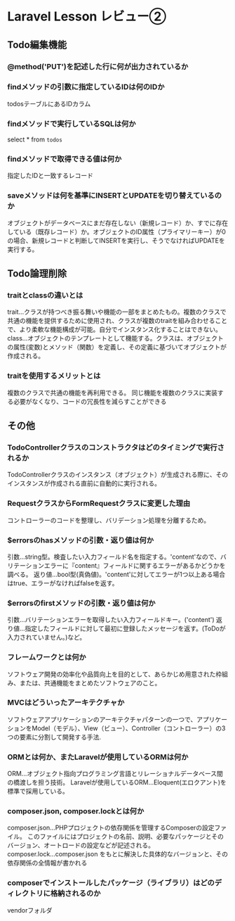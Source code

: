 # Laravel Lesson レビュー②

## Todo編集機能

### @method('PUT')を記述した行に何が出力されているか
<input type="hidden" name="_method" value="PUT">

### findメソッドの引数に指定しているIDは何のIDか
todosテーブルにあるIDカラム

### findメソッドで実行しているSQLは何か
select * from `todos` 

### findメソッドで取得できる値は何か
指定したIDと一致するレコード

### saveメソッドは何を基準にINSERTとUPDATEを切り替えているのか
オブジェクトがデータベースにまだ存在しない（新規レコード）か、すでに存在している（既存レコード）か。オブジェクトのID属性（プライマリーキー）が0の場合、新規レコードと判断してINSERTを実行し、そうでなければUPDATEを実行する。


## Todo論理削除

### traitとclassの違いとは
trait...クラスが持つべき振る舞いや機能の一部をまとめたもの。複数のクラスで共通の機能を提供するために使用され、クラスが複数のtraitを組み合わせることで、より柔軟な機能構成が可能。自分でインスタンス化することはできない。
class...オブジェクトのテンプレートとして機能する。クラスは、オブジェクトの属性(変数)とメソッド（関数）を定義し、その定義に基づいてオブジェクトが作成される。

### traitを使用するメリットとは
複数のクラスで共通の機能を再利用できる。 同じ機能を複数のクラスに実装する必要がなくなり、コードの冗長性を減らすことができる


## その他

### TodoControllerクラスのコンストラクタはどのタイミングで実行されるか
TodoControllerクラスのインスタンス（オブジェクト）が生成される際に、そのインスタンスが作成される直前に自動的に実行される。

### RequestクラスからFormRequestクラスに変更した理由
コントローラーのコードを整理し、バリデーション処理を分離するため。

### $errorsのhasメソッドの引数・返り値は何か
引数...string型。検査したい入力フィールド名を指定する。'content'なので、バリテーションエラーに『content』フィールドに関するエラーがあるかどうかを調べる。
返り値...bool型(真偽値)。'content'に対してエラーが1つ以上ある場合はtrue、エラーがなければfalseを返す。

### $errorsのfirstメソッドの引数・返り値は何か
引数...バリテーションエラーを取得したい入力フィールドキー。('content')
返り値...指定したフィールドに対して最初に登録したメッセージを返す。(ToDoが入力されていません。)など。

### フレームワークとは何か
ソフトウェア開発の効率化や品質向上を目的として、あらかじめ用意された枠組み、または、共通機能をまとめたソフトウェアのこと。

### MVCはどういったアーキテクチャか
ソフトウェアアプリケーションのアーキテクチャパターンの一つで、アプリケーションをModel（モデル）、View（ビュー）、Controller（コントローラー）の3つの要素に分割して開発する手法.

### ORMとは何か、またLaravelが使用しているORMは何か
ORM...オブジェクト指向プログラミング言語とリレーショナルデータベース間の橋渡しを担う技術。
Laravelが使用しているORM...Eloquent(エロクアント)を標準で採用している。

### composer.json, composer.lockとは何か
composer.json...PHPプロジェクトの依存関係を管理するComposerの設定ファイル。 このファイルにはプロジェクトの名前、説明、必要なパッケージとそのバージョン、オートロードの設定などが記述される。
composer.lock...composer.json をもとに解決した具体的なバージョンと、その依存関係の全情報が書かれる

### composerでインストールしたパッケージ（ライブラリ）はどのディレクトリに格納されるのか
vendorフォルダ